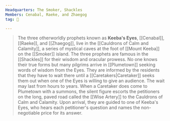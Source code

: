 ```yaml
---
Headquarters: The Smoker, Shackles
Members: Cenabal, Raeke, and Zhaegog
tag: 👥

---
```


> The three otherworldly prophets known as **Keeba's Eyes**, [[Cenabal]], [[Raeke]], and [[Zhaegog]], live in the [[Cauldrons of Calm and Calamity]], a series of mystical caves at the foot of [[Mount Keeba]] on the [[Smoker]] island. The three prophets are famous in the [[Shackles]] for their wisdom and oracular prowess. No one knows their true forms but many pilgrims arrive in [[Plumetown]] seeking words of wisdom from the Eyes. They are informed by the residents that they have to wait there until a [[Caretakers|Caretaker]] seeks them out when one of the Eyes is willing to give an audience. The wait may last from hours to years. When a Caretaker does come to Plumetown with a summons, the silent figure escorts the petitioners on the long, paved road called the [[Wise Artery]] to the Cauldrons of Calm and Calamity. Upon arrival, they are guided to one of Keeba's Eyes, who hears each petitioner's question and names the non-negotiable price for its answer.







